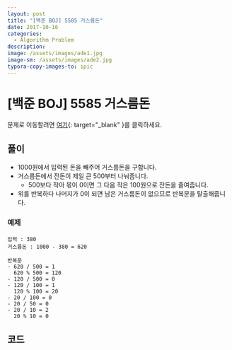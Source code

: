 ```yaml
---
layout: post
title: "[백준 BOJ] 5585 거스름돈"
date: 2017-10-16
categories:
  - Algorithm Problem
description: 
image: /assets/images/ade1.jpg
image-sm: /assets/images/ade2.jpg
typora-copy-images-to: ipic
---
```


# [백준 BOJ] 5585 거스름돈

문제로 이동할려면 [여기](https://www.acmicpc.net/problem/5585){: target="_blank" }를 클릭하세요.

## 풀이

- 1000원에서 입력된 돈을 빼주어 거스름돈을 구합니다.
- 거스름돈에서 잔돈이 제일 큰 500부터 나눠줍니다. 
  - 500보다 작아 몫이 0이면 그 다음 작은 100원으로 잔돈을 줄여줍니다.
- 위를 반복하다 나머지가 0이 되면 남은 거스름돈이 없으므로 반복문을 탈출해줍니다.


### 예제

```
입력 : 380
거스름돈 : 1000 - 380 = 620

반복문
- 620 / 500 = 1
  620 % 500 = 120
- 120 / 500 = 0
- 120 / 100 = 1
  120 % 100 = 20
- 20 / 100 = 0
- 20 / 50 = 0
- 20 / 10 = 2
  20 % 10 = 0
```

## 코드  


<script src="https://gist.github.com/jiwondh/c89a0a218a0914df9914989542c384a0.js"></script>









